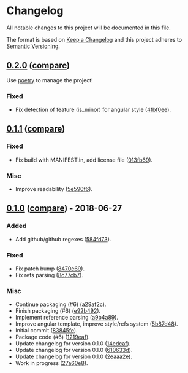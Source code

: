 # Changelog
All notable changes to this project will be documented in this file.

The format is based on [Keep a Changelog](http://keepachangelog.com/en/1.0.0/)
and this project adheres to [Semantic Versioning](http://semver.org/spec/v2.0.0.html).

## [0.2.0](https://github.com/pawamoy/git-changelog/releases/tag/0.2.0) ([compare](https://github.com/pawamoy/git-changelog/compare/0.1.1...0.2.0))

Use [poetry](https://github.com/sdispater/poetry) to manage the project!

### Fixed
- Fix detection of feature (is_minor) for angular style ([4fbf0ee](https://github.com/pawamoy/git-changelog/commit/4fbf0ee4ae582c1925e80b885bb4da42b69ecc09)).

## [0.1.1](https://github.com/pawamoy/git-changelog/tags/0.1.1) ([compare](https://github.com/pawamoy/git-changelog/compare/0.1.0...0.1.1))

### Fixed
- Fix build with MANIFEST.in, add license file ([013fb69](https://github.com/pawamoy/git-changelog/commit/013fb691826924d6f71b4159a8fa650e40324db3)).

### Misc
- Improve readability ([5e590f6](https://github.com/pawamoy/git-changelog/commit/5e590f6ac62b23e608a507e08123efba3b0f7e0d)).


## [0.1.0](https://github.com/pawamoy/git-changelog/tags/0.1.0) ([compare](https://github.com/pawamoy/git-changelog/compare/83845fe8d7deb85a2e093fe68a4b6a48b6d8e446...0.1.0)) - 2018-06-27

### Added
- Add github/github regexes ([584fd73](https://github.com/pawamoy/git-changelog/commit/584fd73ec88ac51abbf8555d8f78b7144529e6b3)).

### Fixed
- Fix patch bump ([8470e69](https://github.com/pawamoy/git-changelog/commit/8470e695128d9892296acdd31c404d85add68983)).
- Fix refs parsing ([8c77cb7](https://github.com/pawamoy/git-changelog/commit/8c77cb736971473837384a8238c3c53886d77c75)).

### Misc
- Continue packaging (#6) ([a29af2c](https://github.com/pawamoy/git-changelog/commit/a29af2cf990edf950b55a46ebea164ab068c9aec)).
- Finish packaging (#6) ([e92b492](https://github.com/pawamoy/git-changelog/commit/e92b4923a60d561c38150331dac9cd2e3ba6c130)).
- Implement reference parsing ([a9b4a89](https://github.com/pawamoy/git-changelog/commit/a9b4a89cd2737056166feb7a46da971549f1ffed)).
- Improve angular template, improve style/refs system ([5b87d48](https://github.com/pawamoy/git-changelog/commit/5b87d48acdf3aa0f5cc2731f48e372c4065d9f9b)).
- Initial commit ([83845fe](https://github.com/pawamoy/git-changelog/commit/83845fe8d7deb85a2e093fe68a4b6a48b6d8e446)).
- Package code (#6) ([1219eaf](https://github.com/pawamoy/git-changelog/commit/1219eafd02521f6f6ab942a02b7a7aee3d664143)).
- Update changelog for version 0.1.0 ([14edcaf](https://github.com/pawamoy/git-changelog/commit/14edcaf078d02c42abf1692664c620c509df88a0)).
- Update changelog for version 0.1.0 ([610633d](https://github.com/pawamoy/git-changelog/commit/610633da8a569e7f2966f1675a30aca651563e0b)).
- Update changelog for version 0.1.0 ([2eaaa2e](https://github.com/pawamoy/git-changelog/commit/2eaaa2e76fc35d111517ecd0a15daf65e705723c)).
- Work in progress ([27a60e8](https://github.com/pawamoy/git-changelog/commit/27a60e80e9a8308b88942311184346b1bfa4b0a8)).
